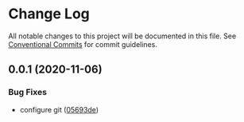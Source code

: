 # Change Log

All notable changes to this project will be documented in this file.
See [Conventional Commits](https://conventionalcommits.org) for commit guidelines.

## 0.0.1 (2020-11-06)


### Bug Fixes

* configure git ([05693de](https://github.com/jr-codes/lerna-sandbox/commit/05693de1f203ec6eea35baa0c0f1888dfc21147e))
